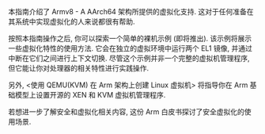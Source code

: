 
本指南介绍了 Armv8 - A AArch64 架构所提供的虚拟化支持. 这对于任何准备在其系统中实现虚拟化的人来说都很有帮助.

按照本指南操作之后, 你可以探索一个简单的裸机示例 (即将推出). 该示例将展示一些虚拟化特性的使用方法. 它会在独立的虚拟环境中运行两个 EL1 镜像, 并通过中断在它们之间进行上下文切换. 尽管这个示例并非一个完整的虚拟机管理程序, 但它能让你对处理器的相关特性进行实践操作.

另外, <使用 QEMU(KVM) 在 Arm 架构上创建 Linux 虚拟机> 将指导你在 Arm 基础模型上设置开源的 XEN 和 KVM 虚拟机管理程序.

若想进一步了解安全和虚拟化相关内容, 这份 Arm 白皮书探讨了安全虚拟化的使用场景.

